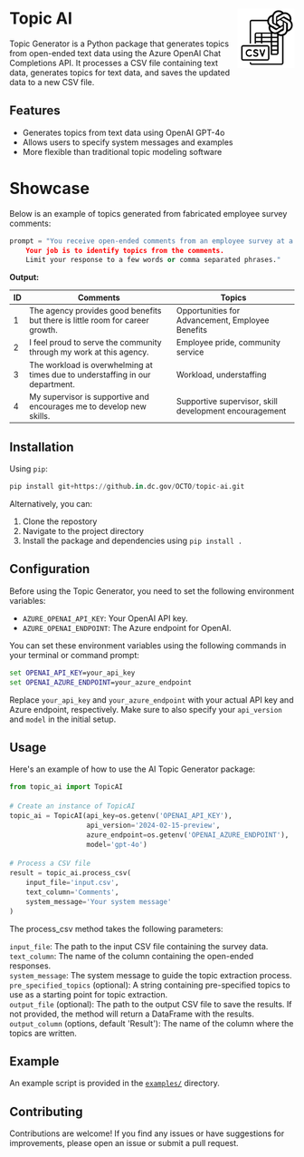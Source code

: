 # Topic AI <img src="logo-whitebg.png" align="right" width="20%" height="20%" />
Topic Generator is a Python package that generates topics from open-ended text data using the Azure OpenAI Chat Completions API. It processes a CSV file containing text data, generates topics for text data, and saves the updated data to a new CSV file.

## Features 
- Generates topics from text data using OpenAI GPT-4o
- Allows users to specify system messages and examples
- More flexible than traditional topic modeling software

# Showcase
Below is an example of topics generated from fabricated employee survey comments: 

```python
prompt = "You receive open-ended comments from an employee survey at a government agency. 
    Your job is to identify topics from the comments. 
    Limit your response to a few words or comma separated phrases."
```

**Output:**

| ID | Comments                                                                                    | Topics                                                                                     |
|----|---------------------------------------------------------------------------------------------|--------------------------------------------------------------------------------------------|
| 1  | The agency provides good benefits but there is little room for career growth.               | Opportunities for Advancement, Employee Benefits                                           |
| 2  | I feel proud to serve the community through my work at this agency.                         | Employee pride, community service                                                          |
| 3  | The workload is overwhelming at times due to understaffing in our department.               | Workload, understaffing                                                                    |
| 4  | My supervisor is supportive and encourages me to develop new skills.                        | Supportive supervisor, skill development encouragement                                     |


## Installation
Using `pip`:
```python
pip install git+https://github.in.dc.gov/OCTO/topic-ai.git
```

Alternatively, you can:
1. Clone the repostory
2. Navigate to the project directory
3. Install the package and dependencies using `pip install .`

## Configuration
Before using the Topic Generator, you need to set the following environment variables:

- `AZURE_OPENAI_API_KEY`: Your OpenAI API key.
- `AZURE_OPENAI_ENDPOINT`: The Azure endpoint for OpenAI.

You can set these environment variables using the following commands in your terminal or command prompt:
```cmd
set OPENAI_API_KEY=your_api_key
set OPENAI_AZURE_ENDPOINT=your_azure_endpoint
```
Replace `your_api_key` and `your_azure_endpoint` with your actual API key and Azure endpoint, respectively.
Make sure to also specify your `api_version` and `model` in the initial setup. 

## Usage
Here's an example of how to use the AI Topic Generator package:
```python
from topic_ai import TopicAI

# Create an instance of TopicAI
topic_ai = TopicAI(api_key=os.getenv('OPENAI_API_KEY'), 
                   api_version='2024-02-15-preview', 
                   azure_endpoint=os.getenv('OPENAI_AZURE_ENDPOINT'),
                   model='gpt-4o')

# Process a CSV file
result = topic_ai.process_csv(
    input_file='input.csv',
    text_column='Comments',
    system_message='Your system message'
)
```
The process_csv method takes the following parameters:

`input_file`: The path to the input CSV file containing the survey data.  
`text_column`: The name of the column containing the open-ended responses.  
`system_message`: The system message to guide the topic extraction process.  
`pre_specified_topics` (optional): A string containing pre-specified topics to use as a starting point for topic extraction.  
`output_file` (optional): The path to the output CSV file to save the results. If not provided, the method will return a DataFrame with the results.  
`output_column` (options, default 'Result'): The name of the column where the topics are written.

## Example
An example script is provided in the [`examples/`](examples/) directory.

## Contributing
Contributions are welcome! If you find any issues or have suggestions for improvements, please open an issue or submit a pull request.
